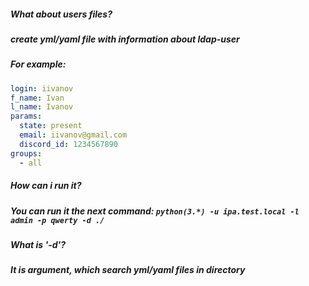 ##### What about users files?
##### create yml/yaml file with information about ldap-user
##### For example:
```yaml
login: iivanov
f_name: Ivan
l_name: Ivanov
params:
  state: present
  email: iivanov@gmail.com
  discord_id: 1234567890
groups:
  - all
```
##### How can i run it?
##### You can run it the next command: ```python(3.*) -u ipa.test.local -l admin -p qwerty -d ./```

##### What is '-d'? 
##### It is argument, which search  yml/yaml files in directory